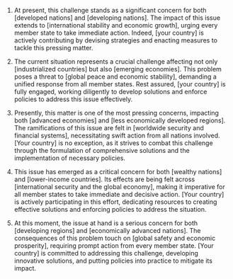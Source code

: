1. At present, this challenge stands as a significant concern for both [developed nations] and [developing nations]. The impact of this issue extends to [international stability and economic growth], urging every member state to take immediate action. Indeed, [your country] is actively contributing by devising strategies and enacting measures to tackle this pressing matter.

2. The current situation represents a crucial challenge affecting not only [industrialized countries] but also [emerging economies]. This problem poses a threat to [global peace and economic stability], demanding a unified response from all member states. Rest assured, [your country] is fully engaged, working diligently to develop solutions and enforce policies to address this issue effectively.

3. Presently, this matter is one of the most pressing concerns, impacting both [advanced economies] and [less economically developed regions]. The ramifications of this issue are felt in [worldwide security and financial systems], necessitating swift action from all nations involved. [Your country] is no exception, as it strives to combat this challenge through the formulation of comprehensive solutions and the implementation of necessary policies.

4. This issue has emerged as a critical concern for both [wealthy nations] and [lower-income countries]. Its effects are being felt across [international security and the global economy], making it imperative for all member states to take immediate and decisive action. [Your country] is actively participating in this effort, dedicating resources to creating effective solutions and enforcing policies to address the situation.

5. At this moment, the issue at hand is a serious concern for both [developing regions] and [economically advanced nations]. The consequences of this problem touch on [global safety and economic prosperity], requiring prompt action from every member state. [Your country] is committed to addressing this challenge, developing innovative solutions, and putting policies into practice to mitigate its impact.
